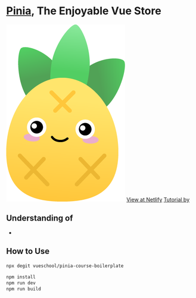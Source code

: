 # [Pinia](https://pinia.vuejs.org/), The Enjoyable Vue Store 

![](/dist/images/Pinia-logo.png)
[View at Netlify](https://gleeful-souffle-56603a.netlify.app/)
[Tutorial by](https://vueschool.io/courses/pinia-the-enjoyable-vue-store)

## Understanding of 
- 

## How to Use

```
npx degit vueschool/pinia-course-boilerplate 
```
```
npm install
npm run dev
npm run build
```
